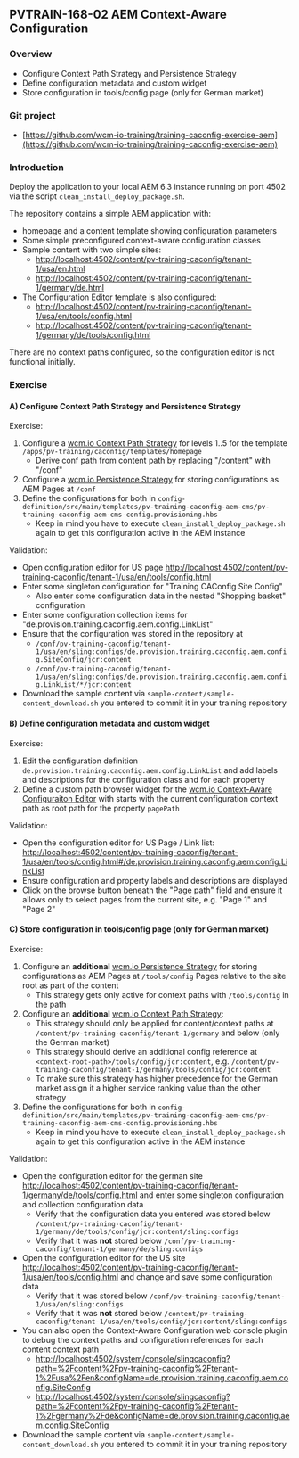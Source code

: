 ## PVTRAIN-168-02 AEM Context-Aware Configuration

### Overview

*   Configure Context Path Strategy and Persistence Strategy
*   Define configuration metadata and custom widget
*   Store configuration in tools/config page (only for German market)

### Git project

*   [https://github.com/wcm-io-training/training-caconfig-exercise-aem](https://github.com/wcm-io-training/training-caconfig-exercise-aem)

### Introduction

Deploy the application to your local AEM 6.3 instance running on port 4502 via the script `clean_install_deploy_package.sh`.

The repository contains a simple AEM application with:

*   homepage and a content template showing configuration parameters
*   Some simple preconfigured context-aware configuration classes
*   Sample content with two simple sites:
    *   [http://localhost:4502/content/pv-training-caconfig/tenant-1/usa/en.html](http://localhost:4502/content/pv-training-caconfig/tenant-1/usa/en.html)
    *   [http://localhost:4502/content/pv-training-caconfig/tenant-1/germany/de.html](http://localhost:4502/content/pv-training-caconfig/tenant-1/germany/de.html)
*   The Configuration Editor template is also configured:
    *   [http://localhost:4502/content/pv-training-caconfig/tenant-1/usa/en/tools/config.html](http://localhost:4502/content/pv-training-caconfig/tenant-1/usa/en/tools/config.html)
    *   [http://localhost:4502/content/pv-training-caconfig/tenant-1/germany/de/tools/config.html](http://localhost:4502/content/pv-training-caconfig/tenant-1/germany/de/tools/config.html)

There are no context paths configured, so the configuration editor is not functional initially.

### Exercise

#### A) Configure Context Path Strategy and Persistence Strategy

Exercise:

1.  Configure a [wcm.io Context Path Strategy](http://wcm.io/caconfig/extensions/context-path-strategies.html) for levels 1..5 for the template `/apps/pv-training/caconfig/templates/homepage`
    *   Derive conf path from content path by replacing "/content" with "/conf"
2.  Configure a [wcm.io Persistence Strategy](http://wcm.io/caconfig/extensions/persistence-strategies.html) for storing configurations as AEM Pages at `/conf`
3.  Define the configurations for both in `config-definition/src/main/templates/pv-training-caconfig-aem-cms/pv-training-caconfig-aem-cms-config.provisioning.hbs`
    *   Keep in mind you have to execute `clean_install_deploy_package.sh` again to get this configuration active in the AEM instance

Validation:

*   Open configuration editor for US page [http://localhost:4502/content/pv-training-caconfig/tenant-1/usa/en/tools/config.html](http://localhost:4502/content/pv-training-caconfig/tenant-1/usa/en/tools/config.html)
*   Enter some singleton configuration for "Training CAConfig Site Config"
    *   Also enter some configuration data in the nested "Shopping basket" configuration
*   Enter some configuration collection items for "de.provision.training.caconfig.aem.config.LinkList"
*   Ensure that the configuration was stored in the repository at
    *   `/conf/pv-training-caconfig/tenant-1/usa/en/sling:configs/de.provision.training.caconfig.aem.config.SiteConfig/jcr:content`
    *   `/conf/pv-training-caconfig/tenant-1/usa/en/sling:configs/de.provision.training.caconfig.aem.config.LinkList/*/jcr:content`
*   Download the sample content via `sample-content/sample-content_download.sh` you entered to commit it in your training repository

#### B) Define configuration metadata and custom widget

Exercise:

1.  Edit the configuration definition `de.provision.training.caconfig.aem.config.LinkList` and add labels and descriptions for the configuration class and for each property
2.  Define a custom path browser widget for the [wcm.io Context-Aware Configuraiton Editor](http://wcm.io/caconfig/editor/usage.html) with starts with the current configuration context path as root path for the property `pagePath`

Validation:

*   Open the configuration editor for US Page / Link list: [http://localhost:4502/content/pv-training-caconfig/tenant-1/usa/en/tools/config.html#/de.provision.training.caconfig.aem.config.LinkList](http://localhost:4502/content/pv-training-caconfig/tenant-1/usa/en/tools/config.html#/de.provision.training.caconfig.aem.config.LinkList)
*   Ensure configuration and property labels and descriptions are displayed
*   Click on the browse button beneath the "Page path" field and ensure it allows only to select pages from the current site, e.g. "Page 1" and "Page 2"

#### C) Store configuration in tools/config page (only for German market)

Exercise:

1.  Configure an **additional** [wcm.io Persistence Strategy](http://wcm.io/caconfig/extensions/persistence-strategies.html) for storing configurations as AEM Pages at `/tools/config` Pages relative to the site root as part of the content
    *   This strategy gets only active for context paths with `/tools/config` in the path
2.  Configure an **additional** [wcm.io Context Path Strategy](http://wcm.io/caconfig/extensions/context-path-strategies.html):
    *   This strategy should only be applied for content/context paths at `/content/pv-training-caconfig/tenant-1/germany` and below (only the German market)
    *   This strategy should derive an additional config reference at `<context-root-path>/tools/config/jcr:content`, e.g. `/content/pv-training-caconfig/tenant-1/germany/tools/config/jcr:content`
    *   To make sure this strategy has higher precedence for the German market assign it a higher service ranking value than the other strategy
3.  Define the configurations for both in `config-definition/src/main/templates/pv-training-caconfig-aem-cms/pv-training-caconfig-aem-cms-config.provisioning.hbs`
    *   Keep in mind you have to execute `clean_install_deploy_package.sh` again to get this configuration active in the AEM instance

Validation:

*   Open the configuration editor for the german site [http://localhost:4502/content/pv-training-caconfig/tenant-1/germany/de/tools/config.html](http://localhost:4502/content/pv-training-caconfig/tenant-1/germany/de/tools/config.html) and enter some singleton configuration and collection configuration data
    *   Verify that the configuration data you entered was stored below `/content/pv-training-caconfig/tenant-1/germany/de/tools/config/jcr:content/sling:configs`
    *   Verify that it was **not** stored below `/conf/pv-training-caconfig/tenant-1/germany/de/sling:configs`
*   Open the configuration editor for the US site [http://localhost:4502/content/pv-training-caconfig/tenant-1/usa/en/tools/config.html](http://localhost:4502/content/pv-training-caconfig/tenant-1/usa/en/tools/config.html) and change and save some configuration data
    *   Verify that it was stored below `/conf/pv-training-caconfig/tenant-1/usa/en/sling:configs`
    *   Verify that it was **not** stored below `/content/pv-training-caconfig/tenant-1/usa/en/tools/config/jcr:content/sling:configs`
*   You can also open the Context-Aware Configuration web console plugin to debug the context paths and configuration references for each content context path
    *   [http://localhost:4502/system/console/slingcaconfig?path=%2Fcontent%2Fpv-training-caconfig%2Ftenant-1%2Fusa%2Fen&amp;configName=de.provision.training.caconfig.aem.config.SiteConfig](http://localhost:4502/system/console/slingcaconfig?path=%2Fcontent%2Fpv-training-caconfig%2Ftenant-1%2Fusa%2Fen&amp;configName=de.provision.training.caconfig.aem.config.SiteConfig)
    *   [http://localhost:4502/system/console/slingcaconfig?path=%2Fcontent%2Fpv-training-caconfig%2Ftenant-1%2Fgermany%2Fde&amp;configName=de.provision.training.caconfig.aem.config.SiteConfig](http://localhost:4502/system/console/slingcaconfig?path=%2Fcontent%2Fpv-training-caconfig%2Ftenant-1%2Fgermany%2Fde&amp;configName=de.provision.training.caconfig.aem.config.SiteConfig)
*   Download the sample content via `sample-content/sample-content_download.sh` you entered to commit it in your training repository
